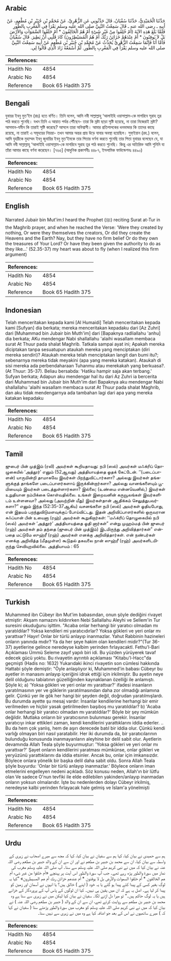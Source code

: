 ## Arabic


<div dir="rtl" lang="ar" style={{fontSize:'larger',backgroundColor:'#f8f9fa',padding:20}}>
حَدَّثَنَا الْحُمَيْدِيُّ، حَدَّثَنَا سُفْيَانُ، قَالَ حَدَّثُونِي عَنِ الزُّهْرِيِّ، عَنْ مُحَمَّدِ بْنِ جُبَيْرِ بْنِ مُطْعِمٍ، عَنْ أَبِيهِ ـ رضى الله عنه ـ قَالَ سَمِعْتُ النَّبِيَّ صلى الله عليه وسلم يَقْرَأُ فِي الْمَغْرِبِ بِالطُّورِ فَلَمَّا بَلَغَ هَذِهِ الآيَةَ ‏(‏أَمْ خُلِقُوا مِنْ غَيْرِ شَىْءٍ أَمْ هُمُ الْخَالِقُونَ * أَمْ خَلَقُوا السَّمَوَاتِ وَالأَرْضَ بَلْ لاَ يُوقِنُونَ * أَمْ عِنْدَهُمْ خَزَائِنُ رَبِّكَ أَمْ هُمُ الْمُسَيْطِرُونَ‏)‏ كَادَ قَلْبِي أَنْ يَطِيرَ‏.‏ قَالَ سُفْيَانُ فَأَمَّا أَنَا فَإِنَّمَا سَمِعْتُ الزُّهْرِيَّ يُحَدِّثُ عَنْ مُحَمَّدِ بْنِ جُبَيْرِ بْنِ مُطْعِمٍ عَنْ أَبِيهِ سَمِعْتُ النَّبِيَّ صلى الله عليه وسلم يَقْرَأُ فِي الْمَغْرِبِ بِالطُّورِ‏.‏ لَمْ أَسْمَعْهُ زَادَ الَّذِي قَالُوا لِي‏.‏
</div>
<div style={{backgroundColor:'#f8f9fa',padding:20, marginBottom: 10}}><table> <thead> <tr> <th>References:</th> <th></th> </tr> </thead> <tbody><tr><td>Hadith No</td><td>4854</td></tr><tr><td>Arabic No</td><td>4854</td></tr><tr><td>Reference</td><td>Book 65 Hadith 375</td></tr></tbody></table></div>

## Bengali


<div dir="ltr" lang="bn" style={{fontSize:'larger',backgroundColor:'#f8f9fa',padding:20}}>
যুবায়র ইবনু মুত‘ইম (রাঃ) হতে বর্ণিত। তিনি বলেন, আমি নবী সাল্লাল্লাহু ‘আলাইহি ওয়াসাল্লাম-কে মাগরিবে সূরাহ তূর পাঠ করতে শুনেছি। যখন তিনি এ আয়াত পর্যন্ত পৌঁছেন- তারা কি স্রষ্টা ছাড়া সৃষ্টি হয়েছে, না তারা নিজেরাই স্রষ্টা? আসমান-যমীন কি তারাই সৃষ্টি করেছে? আসলে তারা অবিশ্বাসী। আমার প্রতিপালকের ধনভান্ডার কি তাদের কাছে রয়েছে, না তারাই এ সমূদয়ের নিয়ন্তা- তখন আমার অন্তর প্রায় উড়ে যাবার অবস্থা হয়েছিল। সুফ্ইয়ান (রহ.) বলেন, আমি যুহরীকে মুহাম্মদ ইবনু জুবায়ির ইবনু মুত‘ইমকে তার পিতার বর্ণনা করতে শুনেছি তার পিতা যুবায়র বলেছেন যে, যা আমি নবী সাল্লাল্লাহু ‘আলাইহি ওয়াসাল্লাম-কে মাগরিবে সূরাহ তূর পাঠ করতে শুনেছি। কিন্তু এর অতিরিক্ত আমি শুনিনি যা তাঁরা আমার কাছে বর্ণনা করেছেন। [৭৬৫] (আধুনিক প্রকাশনীঃ ৪৪৮৭, ইসলামিক ফাউন্ডেশনঃ ৪৪৯০)
</div>
<div style={{backgroundColor:'#f8f9fa',padding:20, marginBottom: 10}}><table> <thead> <tr> <th>References:</th> <th></th> </tr> </thead> <tbody><tr><td>Hadith No</td><td>4854</td></tr><tr><td>Arabic No</td><td>4854</td></tr><tr><td>Reference</td><td>Book 65 Hadith 375</td></tr></tbody></table></div>

## English


<div dir="ltr" lang="en" style={{fontSize:'larger',backgroundColor:'#f8f9fa',padding:20}}>
Narrated Jubair bin Mut'im:I heard the Prophet (ﷺ) reciting Surat at-Tur in the Maghrib prayer, and when he reached the Verse: 'Were they created by nothing, Or were they themselves the creators, Or did they create the Heavens and the Earth? Nay, but they have no firm belief Or do they own the treasures of Your Lord? Or have they been given the authority to do as they like...' (52.35-37) my heart was about to fly (when I realized this firm argument)
</div>
<div style={{backgroundColor:'#f8f9fa',padding:20, marginBottom: 10}}><table> <thead> <tr> <th>References:</th> <th></th> </tr> </thead> <tbody><tr><td>Hadith No</td><td>4854</td></tr><tr><td>Arabic No</td><td>4854</td></tr><tr><td>Reference</td><td>Book 65 Hadith 375</td></tr></tbody></table></div>

## Indonesian


<div dir="ltr" lang="id" style={{fontSize:'larger',backgroundColor:'#f8f9fa',padding:20}}>
Telah menceritakan kepada kami [Al Humaidi] Telah menceritakan kepada kami [Sufyan] dia berkata; mereka menceritakan kepadaku dari [Az Zuhri] dari [Muhammad bin Jubair bin Muth'im] dari [Bapaknya radliallahu 'anhu] dia berkata; AKu mendengar Nabi shallallahu 'alaihi wasallam membaca surat At Thuur pada shalat Maghrib. Tatkala sampai ayat ini; Apakah mereka diciptakan tanpa sesuatupun ataukah mereka yang menciptakan (diri mereka sendiri)? Ataukah mereka telah menciptakan langit dan bumi itu?; sebenarnya mereka tidak meyakini (apa yang mereka katakan). Ataukah di sisi mereka ada perbendaharaan Tuhanmu atau merekakah yang berkuasa?. (At Thuur: 35-37). Beliau bersabda: 'Hatiku hampir saja akan terbang.' Sufyan berkata; Adapun aku mendengar hal itu dari Az Zuhri ia bercerita dari Muhammad bin Jubair bin Muth'im dari Bapaknya aku mendengar Nabi shallallahu 'alaihi wasallam membaca surat At Thuur pada shalat Maghrib, dan aku tidak mendengarnya ada tambahan lagi dari apa yang mereka katakan kepadaku
</div>
<div style={{backgroundColor:'#f8f9fa',padding:20, marginBottom: 10}}><table> <thead> <tr> <th>References:</th> <th></th> </tr> </thead> <tbody><tr><td>Hadith No</td><td>4854</td></tr><tr><td>Arabic No</td><td>4854</td></tr><tr><td>Reference</td><td>Book 65 Hadith 375</td></tr></tbody></table></div>

## Tamil


<div dir="ltr" lang="ta" style={{fontSize:'larger',backgroundColor:'#f8f9fa',padding:20}}>
ஜுபைர் பின் முத்இம் (ரலி) அவர்கள் கூறியதாவது: நபி (ஸல்) அவர்கள் மஃக்ரிப் தொழுகையில் ‘அத்தூர்’ எனும் (52ஆவது) அத்தியாயத்தை ஓதக் கேட்டேன். ‘‘(படைப்பாளன்) யாருமின்றி தாமாகவே இவர்கள் பிறந்துவிட்டார்களா? அல்லது இவர்கள் தங்களுக்குத் தாங்களே படைப்பாளர்களாய் இருக்கின்றார்களா? அல்லது வானங்களையும் பூமியையும் இவர்கள் படைத்துள்ளார்களா? இல்லை; (உண்மை என்னவெனில்,) இவர்கள் உறுதியான நம்பிக்கை கொள்வதில்லை. உங்கள் இறைவனின் கருவூலங்கள் இவர்களிடம் உள்ளனவா? அல்லது (அவற்றின் மீது) இவர்கள்தான் ஆதிக்கம் செலுத்துபவர்களா?” எனும் இந்த (52:35-37ஆகிய) வசனங்களை நபி (ஸல்) அவர்கள் ஓதியபோது, என் இதயம் பறந்துவிடுமளவுக்குப் போய்விட்டது. இதன் அறிவிப்பாளர்களில் ஒருவரான சுஃப்யான் பின் உயைனா (ரஹ்) அவர்கள் கூறுகிறார்கள்: ‘‘மஃக்ரிப் தொழுகையில் நபி (ஸல்) அவர்கள் ‘அத்தூர்’ அத்தியாயத்தை ஓதி னார்கள்” என்று முஹம்மத் பின் ஜுபைர் (ரஹ்) அவர்கள் தம் தந்தை (ஜுபைர் பின் முத்இம்) இடமிருந்து அறிவித்தார்கள்” என்பதை மட்டுமே ஸுஹ்ரீ (ரஹ்) அவர்கள் எனக்கு அறிவித்தார்கள். என் நண்பர்கள் எனக்கு அறிவித்த (மீதமுள்ள) கூடுதல் தகவலை நான் ஸுஹ்ரீ (ரஹ்) அவர்களிடமிருந்து செவியுறவில்லை. அத்தியாயம் : 65
</div>
<div style={{backgroundColor:'#f8f9fa',padding:20, marginBottom: 10}}><table> <thead> <tr> <th>References:</th> <th></th> </tr> </thead> <tbody><tr><td>Hadith No</td><td>4854</td></tr><tr><td>Arabic No</td><td>4854</td></tr><tr><td>Reference</td><td>Book 65 Hadith 375</td></tr></tbody></table></div>

## Turkish


<div dir="ltr" lang="tr" style={{fontSize:'larger',backgroundColor:'#f8f9fa',padding:20}}>
Muhammed ibn Cübeyr ibn Mut'im babasından, onun şöyle dediğini rivayet etmiştir: Akşam namazını kıldırırken Nebi Sallallahu Aleyhi ve Sellem'in Tur suresini okuduğunu işittim. "Acaba onlar herhangi bir yaratıcı olmadan mı yaratıldılar? Yoksa kendileri mi yaratıcıdırlar? Yoksa gökleri ve yeri onlar mı yarattııar? Hayır! Onlar bir türlü anlayıp inanmazlar. Yahut Rabbinin hazineleri onların yanında mıdır? Ya da her şeye hakim olan kendileri midir?"(Tur 36-37) ayetlerine gelince neredeyse kalbim yerinden fırlayacaktl. Fethu'l-Bari Açıklaması Ümmü Seleme zayıf yapılı biri idi. Bu yüzden yürüyerek tavaf edecek gücü yoktu. Bu rivayetin ayrıntılı açıklaması "Kitabu'l-Hacc"da geçmişti (Hadis no: 1632) Yukarıdaki ikinci rivayetin son cümlesi hakkında Hattabi şöyle demiştir: "Öyle anlaşılıyor ki, Muhammed'in babası Cübeyr bu ayetler in manasını anlayıp içeriğini idrak ettiği için irkilmiştir. Bu ayetin neye delil olduğunu tabiatının güzelliğinden kaynaklanan özelliği ile anlamıştı. Şöyle ki; a) 'Yoksa gökleri ve yeri onlar mı yarattııar?' ifadesi insanların yaratılmasının yer ve göklerin yaratılmasından daha zor olmadığı anlamına gelir. Çünkü yer ile gök her hangi bir şeyden değil, doğrudan yaratılmışlardı. Bu durumda ayette şu mesaj vardır: İnsanlar kendilerine herhangi bir emir verilmeden ve hiçbir yasak getirilmeden başıboş mu yaratıldılar? b) 'Acaba onlar herhangi bir yaratıcı olmadan mı yaratıldılar?' Böyle bir şey mümkün değildir. Mutlaka onların bir yaratıcısının bulunması gerekir. İnsanlar yaratıcıyı inkar ettikleri zaman, kendi kendilerini yarattıklarını iddia ederler. .. Bu da hem çok yanlış, hem de aşırı derecede batıl bir iddia olur. Çünkü kendi varlığı olmayan biri nasıl yaratabilir. Her iki durumda da, bir yaratıcılarının bulunduğu konusunda inanmayanların aleyhine bir delil sabit olur. Ayetlerin devamında Allah Teala şöyle buyurmuştur: 'Yoksa gökleri ve yeri onlar mı yarattııar?' Şayet onların kendilerini yaratması mümkünse, onlar gökleri ve yeryüzünü yarattıklarını da iddia etsinler. Ancak bu, onlar için imkansızdır. Böylece onlara yönelik bir başka delil daha sabit oldu. Sonra Allah Teala şöyle buyurdu: 'Onlar bir türlü anlayıp inanmazlar.' Böylece onların iman etmelerini engelleyen nedeni açıkladı. Söz konusu neden, Allah'ın bir lütfu olan Ve sadece O'nun tevfiki ile elde edilebilen yakinden/anlayıp inanmadan onların yoksun olmalarıdır. İşte bu nedenlerden dolayı Cübeyr irkilmiş, neredeyse kalbi yerinden fırlayacak hale gelmiş ve İslam'a yönelmişti
</div>
<div style={{backgroundColor:'#f8f9fa',padding:20, marginBottom: 10}}><table> <thead> <tr> <th>References:</th> <th></th> </tr> </thead> <tbody><tr><td>Hadith No</td><td>4854</td></tr><tr><td>Arabic No</td><td>4854</td></tr><tr><td>Reference</td><td>Book 65 Hadith 375</td></tr></tbody></table></div>

## Urdu


<div dir="rtl" lang="ur" style={{fontSize:'larger',backgroundColor:'#f8f9fa',padding:20}}>
ہم سے حمیدی نے بیان کیا، کہا ہم سے سفیان نے بیان کیا، کہا کہ مجھ سے میرے اصحاب نے زہری کے واسطہ سے بیان کیا، ان سے محمد بن جبیر بن مطعم نے اور ان سے ان کے والد جبیر بن مطعم رضی اللہ عنہ نے بیان کیا کہ میں نے نبی کریم صلی اللہ علیہ وسلم سے سنا۔ آپ صلی اللہ علیہ وسلم مغرب کی نماز میں سورۃ والطور پڑھ رہے تھے۔ جب آپ سورۃ والطور اس آیت پر پہنچے «أم خلقوا من غير شىء أم هم الخالقون * أم خلقوا السموات والأرض بل لا يوقنون * أم عندهم خزائن ربك أم هم المسيطرون‏» ”کیا یہ لوگ بغیر کسی کے پیدا کئے پیدا ہو گئے یا یہ خود ( اپنے ) خالق ہیں؟ یا انہوں نے آسمان اور زمین کو پیدا کر لیا ہے۔ اصل یہ ہے کہ ان میں یقین ہی نہیں۔ کیا ان لوگوں کے پاس آپ کے پروردگار کے خزانے ہیں یا یہ لوگ حاکم ہیں۔“ تو میرا دل اڑنے لگا۔ سفیان نے بیان کیا لیکن میں نے زہری سے سنا ہے وہ محمد بن جبیر بن مطعم سے روایت کرتے تھے، ان سے ان کے والد ( جبیر بن مطعم رضی اللہ عنہ ) نے بیان کیا کہ میں نے نبی کریم صلی اللہ علیہ وسلم کو مغرب میں سورۃ والطور پڑھتے سنا ( سفیان نے کہا کہ ) میرے ساتھیوں نے اس کے بعد جو اضافہ کیا ہے وہ میں نے زہری سے نہیں سنا۔
</div>
<div style={{backgroundColor:'#f8f9fa',padding:20, marginBottom: 10}}><table> <thead> <tr> <th>References:</th> <th></th> </tr> </thead> <tbody><tr><td>Hadith No</td><td>4854</td></tr><tr><td>Arabic No</td><td>4854</td></tr><tr><td>Reference</td><td>Book 65 Hadith 375</td></tr></tbody></table></div>
